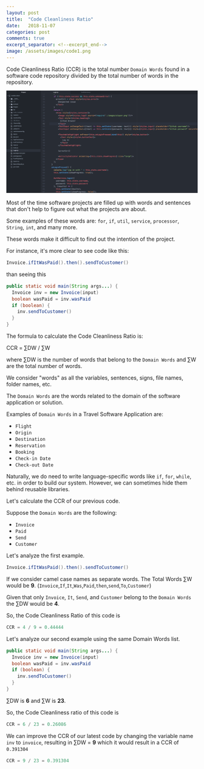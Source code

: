 ```yaml
---
layout: post
title:  "Code Cleanliness Ratio"
date:   2018-11-07
categories: post
comments: true
excerpt_separator: <!--excerpt_end-->
image: /assets/images/code1.png
---
```


Code Cleanliness Ratio (CCR) is the total number `Domain Words` found in a 
software code repository divided by the total number of words
in the repository.

<!--excerpt_end-->
![Required](/assets/images/code1.png)

Most of the time software projects are filled up with words and sentences that don't help
to figure out what the projects are about.

Some examples of these words are: `for`, `if`, `util`, `service`,
`processor`, `String`, `int`, and many more.

These words make it difficult to find out the intention of the project.

For instance, it's more clear to see code like this:

```java
Invoice.ifItWasPaid().then().sendToCustomer()
```

than seeing this

```java
public static void main(String args...) {
  Invoice inv = new Invoice(input)
  boolean wasPaid = inv.wasPaid
  if (boolean) {
    inv.sendToCustomer()
  }
}
```

The formula to calculate the Code Cleanliness Ratio is:


CCR = &#x2211;DW / &#x2211;W


where &#x2211;DW is the number of words that belong to the `Domain Words`
and &#x2211;W are the total number of words.

We consider "words" as all the variables, sentences, signs,
file names, folder names, etc.

The `Domain Words` are the words related to the domain of the
software application or solution.

Examples of `Domain Words` in a Travel Software Application are:

* `Flight`
* `Origin`
* `Destination`
* `Reservation`
* `Booking`
* `Check-in Date`
* `Check-out Date`

Naturally, we do need to write language-specific words like `if`, `for`, `while`, etc. in order
to build our system. However, we can sometimes hide them behind reusable libraries.

Let's calculate the CCR of our previous code. 

Suppose the `Domain Words` are the following:

* `Invoice`
* `Paid`
* `Send`
* `Customer`

Let's analyze the first example.

```java
Invoice.ifItWasPaid().then().sendToCustomer()
```

If we consider camel case names as separate words.
The Total Words &#x2211;W would be <b>9</b>. (`Invoice`,`If`,`It`,`Was`,`Paid`,`then`,`send`,`To`,`Customer`) 

Given that only `Invoice`, `It`, `Send`, and `Customer` belong to the
`Domain Words` the &#x2211;DW would be <b>4</b>.

So, the Code Cleanliness Ratio of this code is

```javascript
CCR = 4 / 9 = 0.44444
```

Let's analyze our second example using the same Domain Words list.


```java
public static void main(String args...) {
  Invoice inv = new Invoice(input)
  boolean wasPaid = inv.wasPaid
  if (boolean) {
    inv.sendToCustomer()
  }
}
```

&#x2211;DW is <b>6</b> and &#x2211;W is <b>23</b>.

So, the Code Cleanliness ratio of this code is

```javascript
CCR = 6 / 23 = 0.26086
```

We can improve the CCR of our latest code by changing the 
variable name `inv` to `invoice`, resulting in &#x2211;DW = <b>9</b> 
which it would result in a CCR of `0.391304`

```javascript
CCR = 9 / 23 = 0.391304
```
